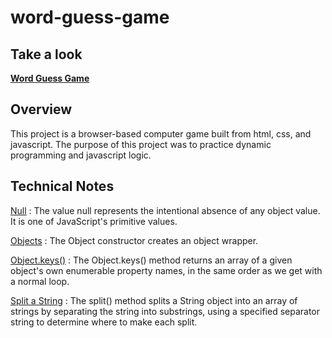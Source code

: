 # word-guess-game

## Take a look

**[Word Guess Game](https://andrewpetersondev.github.io/word-guess-game/)**

## Overview

This project is a browser-based computer game built from html, css, and javascript. The purpose of this project was to practice dynamic programming and javascript logic.

## Technical Notes

[Null](https://developer.mozilla.org/en-US/docs/Web/JavaScript/Reference/Global_Objects/null)
: The value null represents the intentional absence of any object value. It is one of JavaScript's primitive values.

[Objects](https://developer.mozilla.org/en-US/docs/Web/JavaScript/Reference/Global_Objects/Object)
: The Object constructor creates an object wrapper.

[Object.keys()](https://developer.mozilla.org/en-US/docs/Web/JavaScript/Reference/Global_Objects/Object/keys)
: The Object.keys() method returns an array of a given object's own enumerable property names, in the same order as we get with a normal loop.

[Split a String](https://developer.mozilla.org/en-US/docs/Web/JavaScript/Reference/Global_Objects/String/split)
: The split() method splits a String object into an array of strings by separating the string into substrings, using a specified separator string to determine where to make each split.
